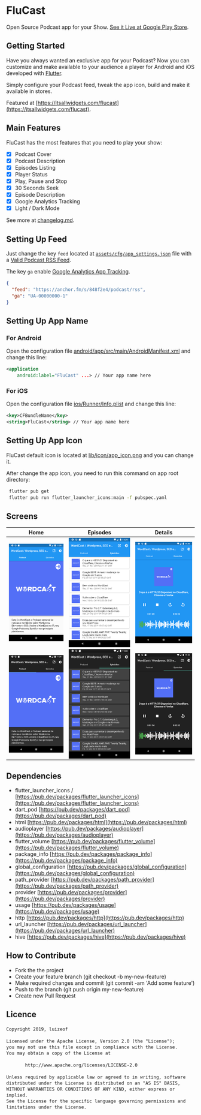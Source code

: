 # FluCast

Open Source Podcast app for your Show. [See it Live at Google Play Store](https://play.google.com/store/apps/details?id=br.com.luizeof.flucast_app).

## Getting Started

Have you always wanted an exclusive app for your Podcast? Now you can customize and make available to your audience a player for Android and iOS developed with [Flutter](https://github.com/flutter/flutter).

Simply configure your Podcast feed, tweak the app icon, build and make it available in stores.

Featured at [https://itsallwidgets.com/flucast](https://itsallwidgets.com/flucast).

## Main Features

FluCast has the most features that you need to play your show:

- [x] Podcast Cover
- [x] Podcast Description
- [x] Episodes Listing
- [x] Player Status
- [x] Play, Pause and Stop
- [x] 30 Seconds Seek
- [x] Episode Description
- [x] Google Analytics Tracking
- [x] Light / Dark Mode

See more at [changelog.md](https://github.com/luizeof/flucast_app/blob/master/CHANGELOG.md).

## Setting Up Feed

Just change the key `feed` located at [`assets/cfg/app_settings.json`](https://github.com/luizeof/flucast_app/blob/master/assets/cfg/app_settings.json) file with a [Valid Podcast RSS Feed](https://developers.google.com/search/reference/podcast/rss-feed).

The key `ga` enable [Google Analytics App Tracking](https://support.google.com/analytics/answer/2587086).

```json
{
  "feed": "https://anchor.fm/s/848f2e4/podcast/rss",
  "ga": "UA-00000000-1"
}
```

## Setting Up App Name

### For Android

Open the configuration file [android/app/src/main/AndroidManifest.xml](https://github.com/luizeof/flucast_app/blob/master/android/app/src/main/AndroidManifest.xml) and change this line:

```xml
<application
    android:label="FluCast" ...> // Your app name here
```

### For iOS

Open the configuration file [ios/Runner/Info.plist](https://github.com/luizeof/flucast_app/blob/master/ios/Runner/Info.plist) and change this line:

```xml
<key>CFBundleName</key>
<string>FluCast</string> // Your app name here
```

## Setting Up App Icon

FluCast default icon is located at [lib/icon/app_icon.png](https://github.com/luizeof/flucast_app/blob/master/lib/icon/app_icon.png) and you can change it.

After change the app icon, you need to run this command on app root directory:

```bash
 flutter pub get
 flutter pub run flutter_launcher_icons:main -f pubspec.yaml
```

## Screens
| Home                                         | Episodes                                         | Details                                         |
| -------------------------------------------- | ------------------------------------------------ | ----------------------------------------------- |
| <img align="left" src="docs/home-light.png"> | <img align="left" src="docs/episodes-light.png"> | <img align="left" src="docs/playing-light.png"> |
| <img align="left" src="docs/home-dark.png">  | <img align="left" src="docs/episodes-dark.png">  | <img align="left" src="docs/playing-dark.png">  |

## Dependencies

- flutter_launcher_icons / [https://pub.dev/packages/flutter_launcher_icons](https://pub.dev/packages/flutter_launcher_icons)
- dart_pod  [https://pub.dev/packages/dart_pod](https://pub.dev/packages/dart_pod)
- html  [https://pub.dev/packages/html](https://pub.dev/packages/html)
- audioplayer  [https://pub.dev/packages/audioplayer](https://pub.dev/packages/audioplayer)
- flutter_volume  [https://pub.dev/packages/flutter_volume](https://pub.dev/packages/flutter_volume)
- package_info  [https://pub.dev/packages/package_info](https://pub.dev/packages/package_info)
- global_configuration  [https://pub.dev/packages/global_configuration](https://pub.dev/packages/global_configuration)
- path_provider  [https://pub.dev/packages/path_provider](https://pub.dev/packages/path_provider)
- provider [https://pub.dev/packages/provider](https://pub.dev/packages/provider)
- usage  [https://pub.dev/packages/usage](https://pub.dev/packages/usage)
- http  [https://pub.dev/packages/http](https://pub.dev/packages/http)
- url_launcher  [https://pub.dev/packages/url_launcher](https://pub.dev/packages/url_launcher)
- hive [https://pub.dev/packages/hive](https://pub.dev/packages/hive)

## How to Contribute

- Fork the the project
- Create your feature branch (git checkout -b my-new-feature)
- Make required changes and commit (git commit -am 'Add some feature')
- Push to the branch (git push origin my-new-feature)
- Create new Pull Request

## Licence

```
Copyright 2019, luizeof

Licensed under the Apache License, Version 2.0 (the "License");
you may not use this file except in compliance with the License.
You may obtain a copy of the License at

       http://www.apache.org/licenses/LICENSE-2.0

Unless required by applicable law or agreed to in writing, software
distributed under the License is distributed on an "AS IS" BASIS,
WITHOUT WARRANTIES OR CONDITIONS OF ANY KIND, either express or implied.
See the License for the specific language governing permissions and
limitations under the License.
```
